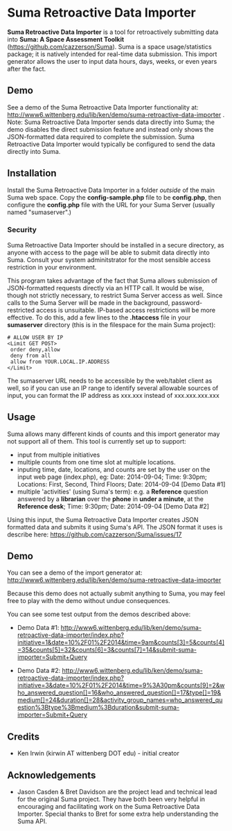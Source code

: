 # Suma Retroactive Data Importer

**Suma Retroactive Data Importer** is a tool for retroactively submitting data into **Suma: A Space Assessment Toolkit** (https://github.com/cazzerson/Suma). Suma is a space usage/statistics package; it is natively intended for real-time data submission. This import generator allows the user to input data hours, days, weeks, or even years after the fact. 

## Demo

See a demo of the Suma Retroactive Data Importer functionality at: http://www6.wittenberg.edu/lib/ken/demo/suma-retroactive-data-importer . Note: Suma Retroactive Data Importer sends data directly into Suma; the demo disables the direct submission feature and instead only shows the JSON-formatted data required to complete the submission. Suma Retroactive Data Importer would typically be configured to send the data directly into Suma.

## Installation

Install the Suma Retroactive Data Importer in a folder *outside* of the main Suma web space. Copy the **config-sample.php** file to be **config.php**, then configure the **config.php** file with the URL for your Suma Server (usually named "sumaserver".) 

### Security

Suma Retroactive Data Importer should be installed in a secure directory, as anyone with access to the page will be able to submit data directly into Suma. Consult your system adminitstrator for the most sensible access restriction in your environment. 

This program takes advantage of the fact that Suma allows submission of JSON-formatted requests directly via an HTTP call. It would be wise, though not strictly necessary, to restrict Suma Server access as well. Since calls to the Suma Server will be made in the background, password-restricted access is unsuitable. IP-based access restrictions will be more effective. To do this, add a few lines to the **.htaccess** file in your **sumaserver** directory (this is in the filespace for the main Suma project):
```
# ALLOW USER BY IP
<Limit GET POST>
 order deny,allow
 deny from all
 allow from YOUR.LOCAL.IP.ADDRESS
</Limit>
```

The sumaserver URL needs to be accessible by the web/tablet client as well, so if you can use an IP range to identify several allowable sources of input, you can format the IP address as xxx.xxx instead of xxx.xxx.xxx.xxx


## Usage

Suma allows many different kinds of counts and this import generator may not support all of them. This tool is currently set up to support:
* input from multiple initiatives
* multiple counts from one time slot at multiple locations. 
* inputing time, date, locations, and counts are set by the user on the input web page (index.php), eg: Date: 2014-09-04; Time: 9:30pm; Locations: First, Second, Third Floors; Date: 2014-09-04 [Demo Data #1]
* multiple 'activities' (using Suma's term): e.g. a **Reference** question answered by a **librarian** over the **phone** in **under a minute**, at the **Reference desk**; Time: 9:30pm; Date: 2014-09-04 [Demo Data #2] 

Using this input, the Suma Retroactive Data Importer creates JSON formatted data and submits it using Suma's API. The JSON format it uses is describe here: https://github.com/cazzerson/Suma/issues/17 


## Demo

You can see a demo of the import generator at: http://www6.wittenberg.edu/lib/ken/demo/suma-retroactive-data-importer

Because this demo  does not actually submit anything to Suma, you may feel free to play with the demo without undue consequences. 

You can see some test output from the demos described above: 
* Demo Data #1: http://www6.wittenberg.edu/lib/ken/demo/suma-retroactive-data-importer/index.php?initiative=1&date=10%2F01%2F2014&time=9am&counts[3]=5&counts[4]=35&counts[5]=32&counts[6]=3&counts[7]=14&submit-suma-importer=Submit+Query

* Demo Data #2: http://www6.wittenberg.edu/lib/ken/demo/suma-retroactive-data-importer/index.php?initiative=3&date=10%2F01%2F2014&time=9%3A30pm&counts[9]=2&who_answered_question[]=16&who_answered_question[]=17&type[]=19&medium[]=24&duration[]=28&activity_group_names=who_answered_question%3Btype%3Bmedium%3Bduration&submit-suma-importer=Submit+Query

## Credits

* Ken Irwin (kirwin AT wittenberg DOT edu) - initial creator

## Acknowledgements
* Jason Casden & Bret Davidson are the project lead and technical lead for the original Suma project. They have both been very helpful in encouraging and facilitating work on the Suma Retroactive Data Importer. Special thanks to Bret for some extra help understanding the Suma API.
